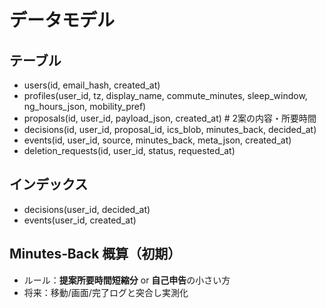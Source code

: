 # データモデル

## テーブル
- users(id, email_hash, created_at)
- profiles(user_id, tz, display_name, commute_minutes, sleep_window, ng_hours_json, mobility_pref)
- proposals(id, user_id, payload_json, created_at)       # 2案の内容・所要時間
- decisions(id, user_id, proposal_id, ics_blob, minutes_back, decided_at)
- events(id, user_id, source, minutes_back, meta_json, created_at)
- deletion_requests(id, user_id, status, requested_at)

## インデックス
- decisions(user_id, decided_at)
- events(user_id, created_at)

## Minutes‑Back 概算（初期）
- ルール：**提案所要時間短縮分** or **自己申告**の小さい方
- 将来：移動/画面/完了ログと突合し実測化
